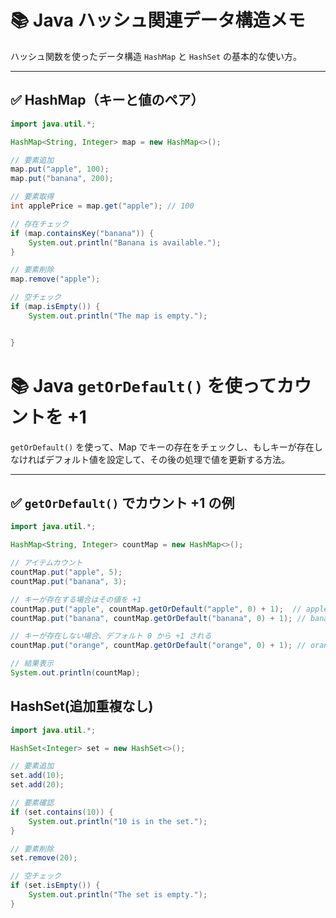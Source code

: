 # 📚 Java ハッシュ関連データ構造メモ

ハッシュ関数を使ったデータ構造 `HashMap` と `HashSet` の基本的な使い方。

---

## ✅ HashMap（キーと値のペア）

```java
import java.util.*;

HashMap<String, Integer> map = new HashMap<>();

// 要素追加
map.put("apple", 100);
map.put("banana", 200);

// 要素取得
int applePrice = map.get("apple"); // 100

// 存在チェック
if (map.containsKey("banana")) {
    System.out.println("Banana is available.");
}

// 要素削除
map.remove("apple");

// 空チェック
if (map.isEmpty()) {
    System.out.println("The map is empty.");


}
```
# 📚 Java `getOrDefault()` を使ってカウントを +1

`getOrDefault()` を使って、Map でキーの存在をチェックし、もしキーが存在しなければデフォルト値を設定して、その後の処理で値を更新する方法。

---

## ✅ `getOrDefault()` でカウント +1 の例

```java
import java.util.*;

HashMap<String, Integer> countMap = new HashMap<>();

// アイテムカウント
countMap.put("apple", 5);
countMap.put("banana", 3);

// キーが存在する場合はその値を +1
countMap.put("apple", countMap.getOrDefault("apple", 0) + 1);  // apple → 6
countMap.put("banana", countMap.getOrDefault("banana", 0) + 1); // banana → 4

// キーが存在しない場合、デフォルト 0 から +1 される
countMap.put("orange", countMap.getOrDefault("orange", 0) + 1); // orange → 1

// 結果表示
System.out.println(countMap);

```

## HashSet(追加重複なし)
```Java
import java.util.*;

HashSet<Integer> set = new HashSet<>();

// 要素追加
set.add(10);
set.add(20);

// 要素確認
if (set.contains(10)) {
    System.out.println("10 is in the set.");
}

// 要素削除
set.remove(20);

// 空チェック
if (set.isEmpty()) {
    System.out.println("The set is empty.");
}
```
